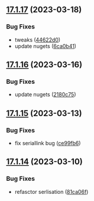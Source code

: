 ## [17.1.17](https://github.com/phandcock/GrampsView/compare/v17.1.16...v17.1.17) (2023-03-18)


### Bug Fixes

* tweaks ([44622d0](https://github.com/phandcock/GrampsView/commit/44622d0ff41d0a55c6474a9b1b841cea9b01c749))
* update nugets ([6ca0b41](https://github.com/phandcock/GrampsView/commit/6ca0b411f17dc3801a0e31ab1d1603c12aea26a7))



## [17.1.16](https://github.com/phandcock/GrampsView/compare/v17.1.15...v17.1.16) (2023-03-16)


### Bug Fixes

* update nugets ([2180c75](https://github.com/phandcock/GrampsView/commit/2180c7571d5e90ffa10629f2c93ebd4c10688836))



## [17.1.15](https://github.com/phandcock/GrampsView/compare/v17.1.14...v17.1.15) (2023-03-13)


### Bug Fixes

* fix seriallink bug ([ce99fb6](https://github.com/phandcock/GrampsView/commit/ce99fb63ddd3fb507846c5777fd25b5930e1a719))



## [17.1.14](https://github.com/phandcock/GrampsView/compare/v17.1.13...v17.1.14) (2023-03-10)


### Bug Fixes

* refasctor serlisation ([81ca06f](https://github.com/phandcock/GrampsView/commit/81ca06fe387d0105ba516ce76603f55e9c3df91c))



